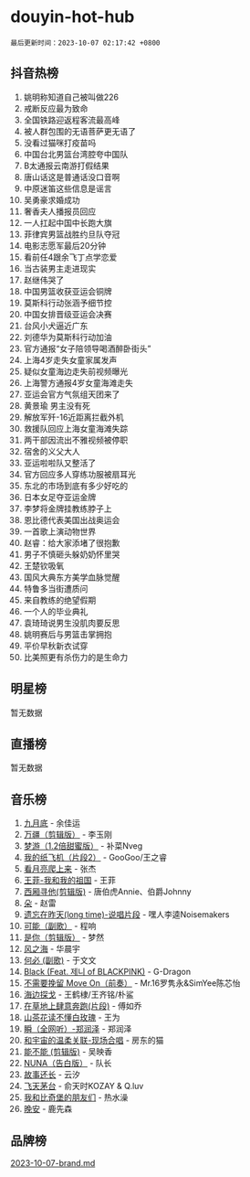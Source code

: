# douyin-hot-hub

`最后更新时间：2023-10-07 02:17:42 +0800`

## 抖音热榜

1. 姚明称知道自己被叫做226
1. 戒断反应最为致命
1. 全国铁路迎返程客流最高峰
1. 被人群包围的无语菩萨更无语了
1. 没看过猫咪打疫苗吗
1. 中国台北男篮台湾腔夸中国队
1. B太通报云南游打假结果
1. 唐山话这是普通话没口音啊
1. 中原迷笛这些信息是谣言
1. 吴勇豪求婚成功
1. 奢香夫人播报员回应
1. 一人扛起中国中长跑大旗
1. 菲律宾男篮战胜约旦队夺冠
1. 电影志愿军最后20分钟
1. 看前任4跟余飞丁点学恋爱
1. 当古装男主走进现实
1. 赵继伟哭了
1. 中国男篮收获亚运会铜牌
1. 莫斯科行动张涵予细节控
1. 中国女排晋级亚运会决赛
1. 台风小犬逼近广东
1. 刘德华为莫斯科行动加油
1. 官方通报“女子陪领导喝酒醉卧街头”
1. 上海4岁走失女童家属发声
1. 疑似女童海边走失前视频曝光
1. 上海警方通报4岁女童海滩走失
1. 亚运会官方气氛组天团来了
1. 黄景瑜 男主没有死
1. 解放军歼-16近距离拦截外机
1. 救援队回应上海女童海滩失踪
1. 两干部因流出不雅视频被停职
1. 宿舍的义父大人
1. 亚运啦啦队又整活了
1. 官方回应多人穿练功服被扇耳光
1. 东北的市场到底有多少好吃的
1. 日本女足夺亚运金牌
1. 李梦将金牌挂教练脖子上
1. 恩比德代表美国出战奥运会
1. 一首歌上演动物世界
1. 赵睿：给大家添堵了很抱歉
1. 男子不慎砸头躲奶奶怀里哭
1. 王楚钦吸氧
1. 国风大典东方美学血脉觉醒
1. 特鲁多当街遭质问
1. 来自教练的绝望假期
1. 一个人的毕业典礼
1. 袁琦琦说男生没肌肉要反思
1. 姚明赛后与男篮击掌拥抱
1. 平价早秋新衣试穿
1. 比美照更有杀伤力的是生命力

## 明星榜

暂无数据

## 直播榜

暂无数据

## 音乐榜

1. [九月底](https://sf6-cdn-tos.douyinstatic.com/obj/tos-cn-ve-2774/oMfewG4PDTFhF8iz3OGQ7ABH5i6fCgnMaoCbzZ) - 余佳运
1. [万疆（剪辑版）](https://sf6-cdn-tos.douyinstatic.com/obj/tos-cn-ve-2774/ooG7oVgFlDTelKCjCsTTobQvbdtj1BBQXnfZd8) - 李玉刚
1. [梦游（1.2倍甜蜜版）](https://sf6-cdn-tos.douyinstatic.com/obj/tos-cn-ve-2774/o4gyAUm8hwufoEABmwVIiQtHsFuGzAEEWtNMzo) - 补菜Nveg
1. [我的纸飞机（片段2）](https://sf3-cdn-tos.douyinstatic.com/obj/tos-cn-ve-2774/oM2ZrKcg2CD5AeRB2gkeXOFB1IxAGJdZPazYHf) - GooGoo/王之睿
1. [看月亮爬上来](https://sf6-cdn-tos.douyinstatic.com/obj/tos-cn-ve-2774/356c324112764016b25295e535f2daf0) - 张杰
1. [王菲-我和我的祖国](https://sf3-cdn-tos.douyinstatic.com/obj/tos-cn-ve-2774/3ef0f373017541e18566595c96123cab) - 王菲
1. [西厢寻他(剪辑版)](https://sf3-cdn-tos.douyinstatic.com/obj/tos-cn-ve-2774/oUsAVfAQKlRNxEv5qxvIB8o5qmIWUcXbzJKJhw) - 唐伯虎Annie、伯爵Johnny
1. [朵](https://sf6-cdn-tos.douyinstatic.com/obj/tos-cn-ve-2774/932f5bdfcd7c47b880525e92ab8a4999) - 赵雷
1. [遗忘在昨天(long time)-说唱片段](https://sf3-cdn-tos.douyinstatic.com/obj/tos-cn-ve-2774/oIynqctDJIzUJY3Q2CeIFe5nA2gC7DS2bfZamd) - 嘿人李逵Noisemakers
1. [可能（副歌）](https://sf3-cdn-tos.douyinstatic.com/obj/tos-cn-ve-2774/cde1731888894259b333569393c2fb51) - 程响
1. [是你（剪辑版）](https://sf6-cdn-tos.douyinstatic.com/obj/tos-cn-ve-2774/46019dae783c4c969944217fe1cfafc4) - 梦然
1. [风之海](https://sf6-cdn-tos.douyinstatic.com/obj/tos-cn-ve-2774/oInqZ2gFbCQvB6wZNnZlJpBcfDBQ8t1e1XwYAi) - 华晨宇
1. [何必 (副歌)](https://sf3-cdn-tos.douyinstatic.com/obj/tos-cn-ve-2774/okuRVVnhXysQOM6IEAfyBsgzwvoF7Az6tNiWDB) - 于文文
1. [Black (Feat. 제니 of BLACKPINK)](https://sf3-cdn-tos.douyinstatic.com/obj/tos-cn-ve-2774/2eb92e2debbe4fe0a552bc099aef7f28) - G-Dragon
1. [不需要挽留 Move On（前奏）](https://sf6-cdn-tos.douyinstatic.com/obj/tos-cn-ve-2774/ooCBhgCCkF4nExzQL9WZSUbitfA8IsDkgQIYhe) - Mr.16罗隽永&SimYee陈芯怡
1. [海边探戈](https://sf3-cdn-tos.douyinstatic.com/obj/tos-cn-ve-2774/os9gE0VQCGqt6VQkZDyBBYvfSDY0QFe3vVmubn) - 王鹤棣/王齐铭/朴鲨
1. [在草地上肆意奔跑(片段)](https://sf3-cdn-tos.douyinstatic.com/obj/tos-cn-ve-2774/8831d494742f45dabdfa8adb8b817259) - 傅如乔
1. [山茶花读不懂白玫瑰](https://sf6-cdn-tos.douyinstatic.com/obj/tos-cn-ve-2774/osfn8B7DktrRHEPJgPCfDbw7QDQEkwC16BxZg9) - 王为
1. [瞬（全网听）-郑润泽](https://sf3-cdn-tos.douyinstatic.com/obj/tos-cn-ve-2774/o4Vb9eJZClCZTnRQYy0BRSeHGrDtrkrQgIBvQt) - 郑润泽
1. [和宇宙的温柔关联-现场合唱](https://sf3-cdn-tos.douyinstatic.com/obj/tos-cn-ve-2774/o0hONGDYQBgk0e5bqDeQOonVmncA6tC2nBwZLT) - 房东的猫
1. [能不能 (剪辑版)](https://sf3-cdn-tos.douyinstatic.com/obj/tos-cn-ve-2774/fc4a6c45b4a34277ba4088e1d7fdff98) - 吴映香
1. [NUNA（告白版）](https://sf6-cdn-tos.douyinstatic.com/obj/tos-cn-ve-2774/a65828cbd8ce41a78a430a58b49f4feb) - 队长
1. [故事还长](https://sf3-cdn-tos.douyinstatic.com/obj/tos-cn-ve-2774/30a26758c8594f0ab81ac675c33ee2c5) - 云汐
1. [飞天茅台](https://sf6-cdn-tos.douyinstatic.com/obj/tos-cn-ve-2774/o4GhTV5kIuMWmC2Ai1WzNglssgBfQaqQCSLxUU) - 俞天时KOZAY & Q.luv
1. [我和比奇堡的朋友们](https://sf3-cdn-tos.douyinstatic.com/obj/tos-cn-ve-2774/f0505db981ea4a6d91453a15924a82aa) - 热水澡
1. [晚安](https://sf3-cdn-tos.douyinstatic.com/obj/tos-cn-ve-2774/a724c5e224464218839820f4e4fd632f) - 鹿先森

## 品牌榜

[2023-10-07-brand.md](2023-10-07-brand.md)
